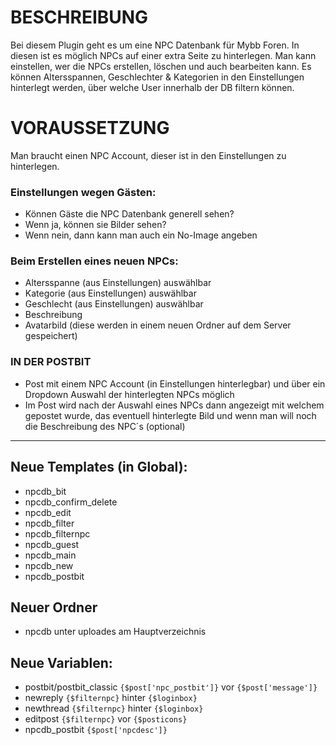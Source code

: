 # BESCHREIBUNG
Bei diesem Plugin geht es um eine NPC Datenbank für Mybb Foren. In diesen ist es möglich NPCs auf einer extra Seite zu hinterlegen. Man kann einstellen, wer die NPCs erstellen, löschen und auch bearbeiten kann. 
Es können Altersspannen, Geschlechter & Kategorien in den Einstellungen hinterlegt werden, über welche User innerhalb der DB filtern können. 

# VORAUSSETZUNG
Man braucht einen NPC Account, dieser ist in den Einstellungen zu hinterlegen. 

### Einstellungen wegen Gästen:
- Können Gäste die NPC Datenbank generell sehen?
- Wenn ja, können sie Bilder sehen?
- Wenn nein, dann kann man auch ein No-Image angeben

### Beim Erstellen eines neuen NPCs:
- Altersspanne (aus Einstellungen) auswählbar
- Kategorie (aus Einstellungen) auswählbar
- Geschlecht (aus Einstellungen) auswählbar
- Beschreibung
- Avatarbild (diese werden in einem neuen Ordner auf dem Server gespeichert)

### IN DER POSTBIT 
- Post mit einem NPC Account (in Einstellungen hinterlegbar) und über ein Dropdown Auswahl der hinterlegten NPCs möglich
- Im Post wird nach der Auswahl eines NPCs dann angezeigt mit welchem gepostet wurde, das eventuell hinterlegte Bild und wenn man will noch die Beschreibung des NPC´s (optional)

---

## Neue Templates (in Global):
- npcdb_bit	
- npcdb_confirm_delete	
- npcdb_edit	
- npcdb_filter
- npcdb_filternpc
- npcdb_guest
- npcdb_main
- npcdb_new
- npcdb_postbit

## Neuer Ordner
- npcdb unter uploades am Hauptverzeichnis

## Neue Variablen:
- postbit/postbit_classic `{$post['npc_postbit']}` vor `{$post['message']}`
- newreply `{$filternpc}` hinter `{$loginbox}`
- newthread `{$filternpc}` hinter `{$loginbox}`
- editpost  `{$filternpc}` vor `{$posticons}`
- npcdb_postbit  `{$post['npcdesc']}`
